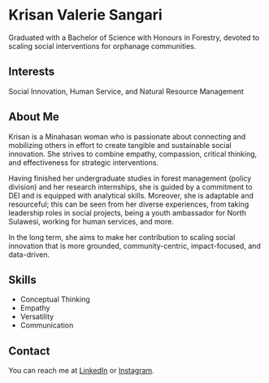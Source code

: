 # Krisan Valerie Sangari
Graduated with a Bachelor of Science with Honours in Forestry, devoted to scaling social interventions for orphanage communities. 

## Interests
Social Innovation, Human Service, and Natural Resource Management

## About Me
Krisan is a Minahasan woman who is passionate about connecting and mobilizing others in effort to create tangible and sustainable social innovation. She strives to combine empathy, compassion, critical thinking, and effectiveness for strategic interventions.

Having finished her undergraduate studies in forest management (policy division) and her research internships, she is guided by a commitment to DEI and is equipped with analytical skills. Moreover, she is adaptable and resourceful; this can be seen from her diverse experiences, from taking leadership roles in social projects, being a youth ambassador for North Sulawesi, working for human services, and more.

In the long term, she aims to make her contribution to scaling social innovation that is more grounded, community-centric, impact-focused, and data-driven.

## Skills
- Conceptual Thinking
- Empathy
- Versatility
- Communication

## Contact
You can reach me at [LinkedIn](https://www.linkedin.com/in/kvalerie) or [Instagram](https://www.instagram.com/krisansangari).
